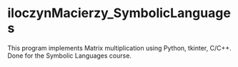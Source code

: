 # iloczynMacierzy_SymbolicLanguages
This program implements Matrix multiplication using Python, tkinter, C/C++.
Done for the Symbolic Languages course.


